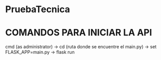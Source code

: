 # PruebaTecnica
# COMANDOS PARA INICIAR LA API
cmd (as administrator) -> cd (ruta donde se encuentre el main.py) -> set FLASK_APP=main.py -> flask run